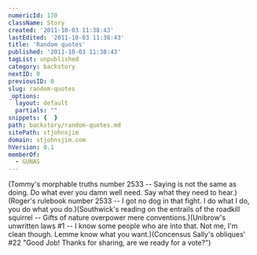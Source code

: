 ```yaml
---
numericId: 170
className: Story
created: '2011-10-03 11:38:43'
lastEdited: '2011-10-03 11:38:43'
title: 'Random quotes'
published: '2011-10-03 11:38:43'
tagList: unpublished
category: backstory
nextID: 0
previousID: 0
slug: random-quotes
_options:
  layout: default
  partials: ""
snippets: {  }
path: backstory/random-quotes.md
sitePath: stjohnsjim
domain: stjohnsjim.com
hVersion: 0.1
memberOf:
  - GUNAS
---
```

(Tommy's morphable truths number 2533 -- Saying is not the same as doing. Do what ever you damn well need. Say what they need to hear.) (Roger's rulebook number 2533 -- I got no dog in that fight. I do what I do, you do what you do.)(Southwick's reading on the entrails of the roadkill squirrel -- Gifts of nature overpower mere conventions.)(Unibrow's unwritten laws #1 -- I know some people who are into that. Not me, I'm clean though. Lemme know what you want.)(Concensus Sally's obliques' #22 "Good Job! Thanks for sharing, are we ready for a vote?")

